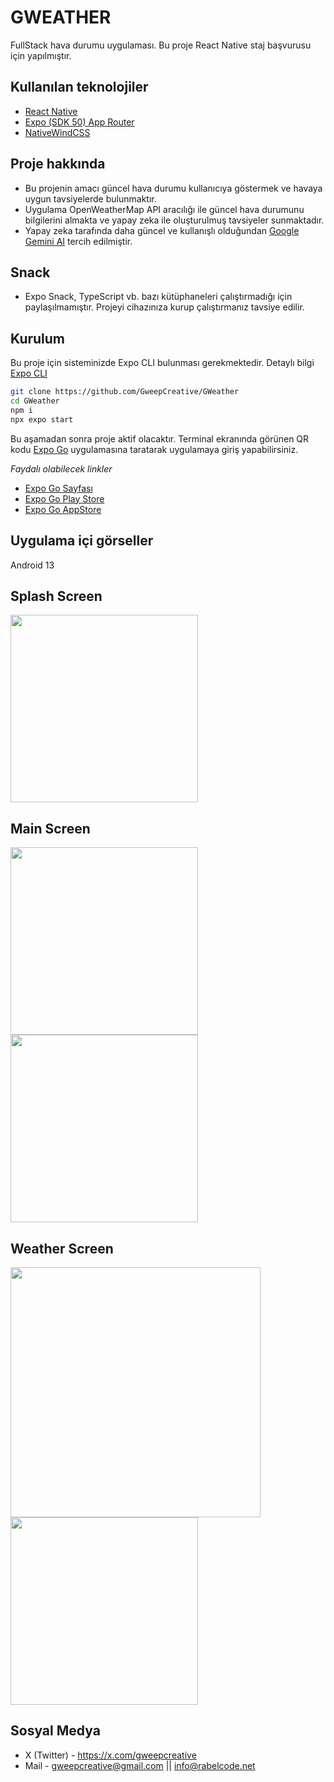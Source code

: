 
# **GWEATHER**
FullStack hava durumu uygulaması.
Bu proje React Native staj başvurusu için yapılmıştır.

## Kullanılan teknolojiler
- [React Native](https://reactnative.dev/)
- [Expo (SDK 50) App Router](https://docs.expo.dev/)
- [NativeWindCSS](https://www.nativewind.dev/quick-starts/expo)

## Proje hakkında
- Bu projenin amacı güncel hava durumu kullanıcıya göstermek ve havaya uygun tavsiyelerde bulunmaktır.
- Uygulama OpenWeatherMap API aracılığı ile güncel hava durumunu bilgilerini almakta ve yapay zeka ile oluşturulmuş tavsiyeler sunmaktadır.
- Yapay zeka tarafında daha güncel ve kullanışlı olduğundan [Google Gemini AI](https://gemini.google.com/app) tercih edilmiştir. 

## Snack
- Expo Snack, TypeScript vb. bazı kütüphaneleri çalıştırmadığı için paylaşılmamıştır. Projeyi cihazınıza kurup çalıştırmanız tavsiye edilir. 

## Kurulum
Bu proje için sisteminizde Expo CLI bulunması gerekmektedir. Detaylı bilgi [Expo CLI](https://docs.expo.dev/more/expo-cli/)
```bash
git clone https://github.com/GweepCreative/GWeather
cd GWeather
npm i
npx expo start
```
Bu aşamadan sonra proje aktif olacaktır. Terminal ekranında görünen QR kodu [Expo Go](https://expo.dev/go) uygulamasına taratarak uygulamaya giriş yapabilirsiniz.

*Faydalı olabilecek linkler*
- [Expo Go Sayfası](https://expo.dev/go) 
- [Expo Go Play Store](https://play.google.com/store/apps/details?id=host.exp.exponent&referrer=www)
- [Expo Go AppStore](https://apps.apple.com/us/app/expo-go/id982107779)

  
## Uygulama içi görseller
Android 13 <br />

## Splash Screen
<img width="300px" src="assets/splash.jpg" />

## Main Screen
<div>
  <img width="300px" src="assets/main.jpg" />
<img width="300px" src="assets/typeing.jpg" />
</div>

## Weather Screen
<div>
<img width="400px" src="assets/tablet.jpg" />
<img width="300px" src="assets/mobile.jpg" />
</div>
  
## Sosyal Medya
- X (Twitter) - https://x.com/gweepcreative
- Mail - gweepcreative@gmail.com || info@rabelcode.net
